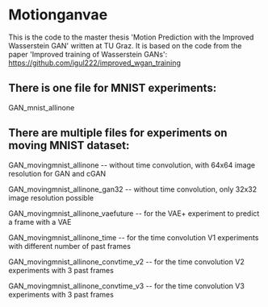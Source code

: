 # Motionganvae

This is the code to the master thesis 'Motion Prediction with the Improved Wasserstein GAN' written at TU Graz. It is based on the code from the paper 'Improved training of Wasserstein GANs': https://github.com/igul222/improved_wgan_training

## There is one file for MNIST experiments:

GAN_mnist_allinone

## There are multiple files for experiments on moving MNIST dataset:

GAN_movingmnist_allinone  -- without time convolution, with 64x64 image resolution for GAN and cGAN

GAN_movingmnist_allinone_gan32  -- without time convolution, only 32x32 image resolution possible

GAN_movingmnist_allinone_vaefuture  -- for the VAE+ experiment to predict a frame with a VAE

GAN_movingmnist_allinone_time  -- for the time convolution V1 experiments with different number of past frames

GAN_movingmnist_allinone_convtime_v2  -- for the time convolution V2 experiments with 3 past frames

GAN_movingmnist_allinone_convtime_v3  -- for the time convolution V3 experiments with 3 past frames
